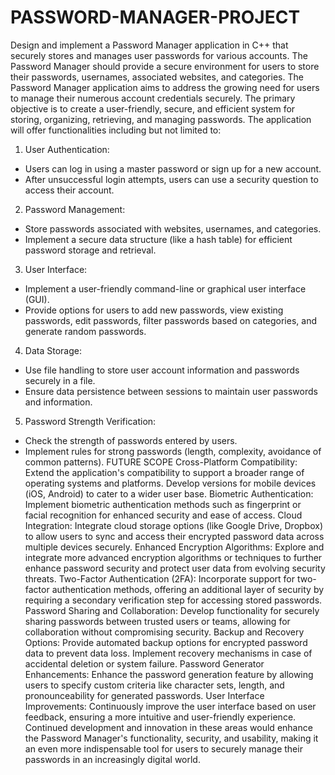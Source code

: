 # PASSWORD-MANAGER-PROJECT
Design and implement a Password Manager application in C++ that securely stores and manages user passwords for various accounts. The Password Manager should provide a secure environment for users to store their passwords, usernames, associated websites, and categories.
The Password Manager application aims to address the growing need for users to manage their numerous account credentials securely. The primary objective is to create a user-friendly, secure, and efficient system for storing, organizing, retrieving, and managing passwords. The application will offer functionalities including but not limited to:
1.  User Authentication: 
   - Users can log in using a master password or sign up for a new account.
   - After unsuccessful login attempts, users can use a security question to access their account.
2.  Password Management: 
   - Store passwords associated with websites, usernames, and categories.
   - Implement a secure data structure (like a hash table) for efficient password storage and retrieval.
3.  User Interface: 
   - Implement a user-friendly command-line or graphical user interface (GUI).
   - Provide options for users to add new passwords, view existing passwords, edit passwords, filter passwords based on categories, and generate random passwords.
4.  Data Storage: 
   - Use file handling to store user account information and passwords securely in a file.
   - Ensure data persistence between sessions to maintain user passwords and information.
5.  Password Strength Verification: 
   - Check the strength of passwords entered by users.
   - Implement rules for strong passwords (length, complexity, avoidance of common patterns).
FUTURE SCOPE
Cross-Platform Compatibility:  Extend the application's compatibility to support a broader range of operating systems and platforms. Develop versions for mobile devices (iOS, Android) to cater to a wider user base.
Biometric Authentication:  Implement biometric authentication methods such as fingerprint or facial recognition for enhanced security and ease of access.
Cloud Integration:  Integrate cloud storage options (like Google Drive, Dropbox) to allow users to sync and access their encrypted password data across multiple devices securely.
Enhanced Encryption Algorithms:  Explore and integrate more advanced encryption algorithms or techniques to further enhance password security and protect user data from evolving security threats.
Two-Factor Authentication (2FA):  Incorporate support for two-factor authentication methods, offering an additional layer of security by requiring a secondary verification step for accessing stored passwords.
Password Sharing and Collaboration:  Develop functionality for securely sharing passwords between trusted users or teams, allowing for collaboration without compromising security.
Backup and Recovery Options:  Provide automated backup options for encrypted password data to prevent data loss. Implement recovery mechanisms in case of accidental deletion or system failure.
Password Generator Enhancements:  Enhance the password generation feature by allowing users to specify custom criteria like character sets, length, and pronounceability for generated passwords.
User Interface Improvements:  Continuously improve the user interface based on user feedback, ensuring a more intuitive and user-friendly experience.
Continued development and innovation in these areas would enhance the Password Manager's functionality, security, and usability, making it an even more indispensable tool for users to securely manage their passwords in an increasingly digital world.
